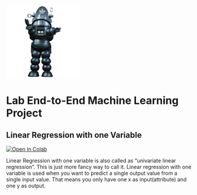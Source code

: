 <img src="images/robby.png" alt="drawing" width="200"/>

# Lab End-to-End Machine Learning Project
## Linear Regression with one Variable



<a target="_blank" href="https://colab.research.google.com/github/antonioGoncalves64/ML/blob/main/Lab_end_to_end_machine_learning_project_Simple_Linear_Regression.ipynb">
  <img src="https://colab.research.google.com/assets/colab-badge.svg" alt="Open In Colab"/>
</a>


Linear Regression with one variable is also called as “univariate linear regression”. This is just more fancy way to call it. Linear regression with one variable is used when you want to predict a single output value from a single input value. That means you only have one x as input(attribute) and one y as output.
